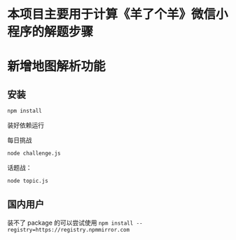 # 本项目主要用于计算《羊了个羊》微信小程序的解题步骤
# 新增地图解析功能

## 安装

```bash
npm install
```

装好依赖运行

每日挑战

```bash
node challenge.js
```

话题战：

```bash
node topic.js
```

## 国内用户

装不了 package 的可以尝试使用 `npm install --registry=https://registry.npmmirror.com`
